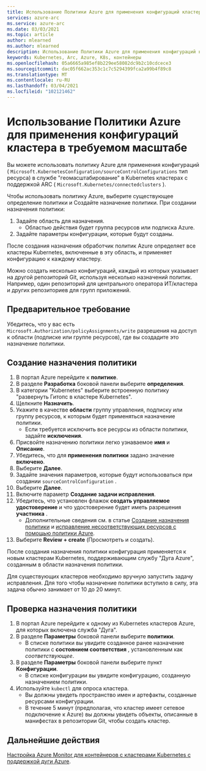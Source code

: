 ```yaml
---
title: Использование Политики Azure для применения конфигураций кластера в требуемом масштабе
services: azure-arc
ms.service: azure-arc
ms.date: 03/03/2021
ms.topic: article
author: mlearned
ms.author: mlearned
description: Использование Политики Azure для применения конфигураций кластера в требуемом масштабе
keywords: Kubernetes, Arc, Azure, K8s, контейнеры
ms.openlocfilehash: 05a6665a985ef8b229ee58082dc9b2c10cdcece3
ms.sourcegitcommit: dac05f662ac353c1c7c5294399fca2a99b4f89c8
ms.translationtype: MT
ms.contentlocale: ru-RU
ms.lasthandoff: 03/04/2021
ms.locfileid: "102121462"
---
```

# <a name="use-azure-policy-to-apply-cluster-configurations-at-scale"></a>Использование Политики Azure для применения конфигураций кластера в требуемом масштабе

Вы можете использовать политику Azure для применения конфигураций ( `Microsoft.KubernetesConfiguration/sourceControlConfigurations` тип ресурса) в службе "геомасштабирование" в Kubernetes кластерах с поддержкой ARC ( `Microsoft.Kubernetes/connectedclusters` ).

Чтобы использовать политику Azure, выберите существующее определение политики и Создайте назначение политики. При создании назначения политики:
1. Задайте область для назначения.
    * Областью действия будет группа ресурсов или подписка Azure. 
2. Задайте параметры конфигурации, которые будут созданы. 

После создания назначения обработчик политик Azure определяет все кластеры Kubernetes, включенные в эту область, и применяет конфигурацию к каждому кластеру.

Можно создать несколько конфигураций, каждый из которых указывает на другой репозиторий Git, используя несколько назначений политик. Например, один репозиторий для центрального оператора ИТ/кластера и других репозиториев для групп приложений.

## <a name="prerequisite"></a>Предварительное требование

Убедитесь, что у вас есть `Microsoft.Authorization/policyAssignments/write` разрешения на доступ к области (подписке или группе ресурсов), где вы создадите это назначение политики.

## <a name="create-a-policy-assignment"></a>Создание назначения политики

1. В портал Azure перейдите к **политике**.
1. В разделе **Разработка** боковой панели выберите **определения**.
1. В категории "Kubernetes" выберите встроенную политику "развернуть Гитопс в кластере Kubernetes". 
1. Щелкните **Назначить**.
1. Укажите в качестве **области** группу управления, подписку или группу ресурсов, к которым будет применяться назначение политики.
    * Если требуется исключить все ресурсы из области политики, задайте **исключения**.
1. Присвойте назначению политики легко узнаваемое **имя** и **Описание**.
1. Убедитесь, что для **применения политики** задано значение **включено**.
1. Выберите **Далее**.
1. Задайте значения параметров, которые будут использоваться при создании `sourceControlConfiguration` .
1. Выберите **Далее**.
1. Включите параметр **Создание задачи исправления**.
1. Убедитесь, что установлен флажок **создать управляемое удостоверение** и что удостоверение будет иметь разрешения **участника** . 
    * Дополнительные сведения см. в статье [Создание назначения политики](../../governance/policy/assign-policy-portal.md) и [исправление несоответствующих ресурсов с помощью политики Azure](../../governance/policy/how-to/remediate-resources.md).
1. Выберите **Review + create** (Просмотреть и создать).

После создания назначения политики конфигурация применяется к новым кластерам Kubernetes, поддерживающим службу "Дуга Azure", созданным в области назначения политики.

Для существующих кластеров необходимо вручную запустить задачу исправления. Для того чтобы назначение политики вступило в силу, эта задача обычно занимает от 10 до 20 минут.

## <a name="verify-a-policy-assignment"></a>Проверка назначения политики

1. В портал Azure перейдите к одному из Kubernetes кластеров Azure, для которых включена служба "Дуга".
1. В разделе **Параметры** боковой панели выберите **политики**. 
    * В списке политики вы увидите созданное ранее назначение политики с **состоянием соответствия** , установленным как *соответствующее*.
1. В разделе **Параметры** боковой панели выберите пункт **Конфигурации**.
    * В списке конфигурации вы увидите конфигурацию, созданную назначением политики.
1. Используйте `kubectl` для опроса кластера. 
    * Вы должны увидеть пространство имен и артефакты, созданные ресурсами конфигурации.
    * В течение 5 минут (предполагая, что кластер имеет сетевое подключение к Azure) вы должны увидеть объекты, описанные в манифестах в репозитории Git, чтобы создать кластер.

## <a name="next-steps"></a>Дальнейшие действия

[Настройка Azure Monitor для контейнеров с кластерами Kubernetes с поддержкой дуги Azure](../../azure-monitor/containers/container-insights-enable-arc-enabled-clusters.md).
